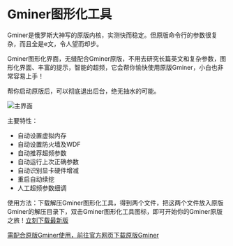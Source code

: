 # Gminer图形化工具

Gminer是俄罗斯大神写的原版内核，实测快而稳定。但原版命令行的参数很复杂，而且全是e文，令人望而却步。

Gminer图形化界面，无缝配合Gminer原版，不用去研究长篇英文和复杂参数，图形化界面、丰富的提示，智能的超频，它会帮你愉快使用原版Gminer，小白也非常容易上手！

帮你启动原版后，可以彻底退出后台，绝无抽水的可能。

![主界面](https://github.com/MagicXC/GminerUITool/blob/main/mainUI.png)

主要特性：
* 自动设置虚拟内存
* 自动设置防火墙及WDF
* 自动推荐超频参数
* 自动运行上次正确参数
* 自动识别显卡硬件增减
* 重启自动续挖
* 人工超频参数细调

使用方法：下载解压Gminer图形化工具，得到两个文件，把这两个文件放入原版Gminer的解压目录下，双击Gminer图形化工具图标，即可开始你的Gminer原版之旅！[立刻下载最新版](https://github.com/MagicXC/GminerUITool/releases)

[需配合原版Gminer使用，前往官方网页下载原版Gminer](https://github.com/develsoftware/GMinerRelease/releases)
